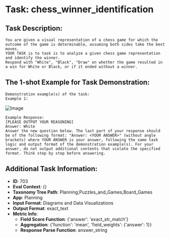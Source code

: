 # Task: chess_winner_identification

## Task Description:

```
You are given a visual representation of a chess game for which the outcome of the game is determinable, assuming both sides take the best moves.
YOUR TASK is to task is to analyze a given chess game representation and identify the winner.
Respond with "White", "Black", "Draw" on whether the game resulted in a win for White or Black, or if it ended without a winner.
```

## The 1-shot Example for Task Demonstration:

```
Demonstration example(s) of the task:
Example 1:
```

![Image](w_1.png)

```
Example Response:
[PLEASE OUTPUT YOUR REASONING]
Answer: White
Answer the new question below. The last part of your response should be of the following format: "Answer: <YOUR ANSWER>" (without angle brackets) where YOUR ANSWER is your answer, following the same task logic and output format of the demonstration example(s). For your answer, do not output additional contents that violate the specified format. Think step by step before answering.
```

## Additional Task Information:

- **ID**: 703
- **Eval Context**: {}
- **Taxonomy Tree Path**: Planning;Puzzles_and_Games;Board_Games
- **App**: Planning
- **Input Format**: Diagrams and Data Visualizations
- **Output Format**: exact_text
- **Metric Info**:
  - **Field Score Function**: {'answer': 'exact_str_match'}
  - **Aggregation**: {'function': 'mean', 'field_weights': {'answer': 1}}
  - **Response Parse Function**: answer_string
